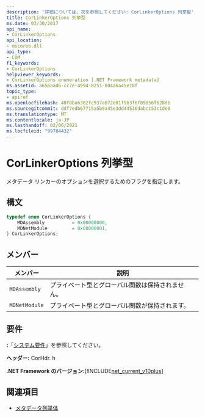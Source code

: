 ```yaml
---
description: '詳細については、次を参照してください: CorLinkerOptions 列挙型'
title: CorLinkerOptions 列挙型
ms.date: 03/30/2017
api_name:
- CorLinkerOptions
api_location:
- mscoree.dll
api_type:
- COM
f1_keywords:
- CorLinkerOptions
helpviewer_keywords:
- CorLinkerOptions enumeration [.NET Framework metadata]
ms.assetid: a656aad6-cc7e-4994-8251-004a6a45e18f
topic_type:
- apiref
ms.openlocfilehash: 40f8ba6382fc937a072e01f9b3f6f89056f628db
ms.sourcegitcommit: ddf7edb67715a5b9a45e3dd44536dabc153c1de0
ms.translationtype: MT
ms.contentlocale: ja-JP
ms.lasthandoff: 02/06/2021
ms.locfileid: "99784432"
---
```

# <a name="corlinkeroptions-enumeration"></a>CorLinkerOptions 列挙型

メタデータ リンカーのオプションを選択するためのフラグを指定します。  
  
## <a name="syntax"></a>構文  
  
```cpp  
typedef enum CorLinkerOptions {  
    MDAssembly          = 0x00000000,  
    MDNetModule         = 0x00000001,  
} CorLinkerOptions;  
```  
  
## <a name="members"></a>メンバー  
  
|メンバー|説明|  
|------------|-----------------|  
|`MDAssembly`|プライベート型とグローバル関数は保持されません。|  
|`MDNetModule`|プライベート型とグローバル関数が保持されます。|  
  
## <a name="requirements"></a>要件  

 **:**「[システム要件](../../get-started/system-requirements.md)」を参照してください。  
  
 **ヘッダー:** CorHdr. h  
  
 **.NET Framework のバージョン:**[!INCLUDE[net_current_v10plus](../../../../includes/net-current-v10plus-md.md)]  
  
## <a name="see-also"></a>関連項目

- [メタデータ列挙体](metadata-enumerations.md)

